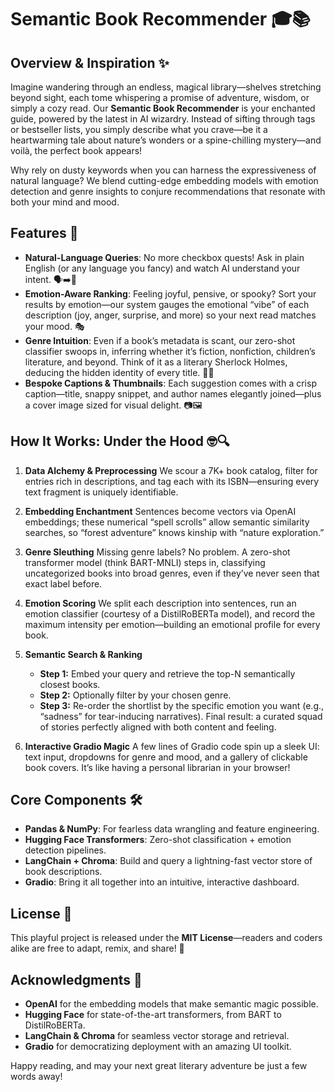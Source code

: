 # Semantic Book Recommender 🎓📚

## Overview & Inspiration ✨

Imagine wandering through an endless, magical library—shelves stretching beyond sight, each tome whispering a promise of adventure, wisdom, or simply a cozy read. Our **Semantic Book Recommender** is your enchanted guide, powered by the latest in AI wizardry. Instead of sifting through tags or bestseller lists, you simply describe what you crave—be it a heartwarming tale about nature’s wonders or a spine-chilling mystery—and voilà, the perfect book appears!

Why rely on dusty keywords when you can harness the expressiveness of natural language? We blend cutting-edge embedding models with emotion detection and genre insights to conjure recommendations that resonate with both your mind and mood.

## Features 🚀

* **Natural-Language Queries**: No more checkbox quests! Ask in plain English (or any language you fancy) and watch AI understand your intent. 🗣️➡️🤖
* **Emotion-Aware Ranking**: Feeling joyful, pensive, or spooky? Sort your results by emotion—our system gauges the emotional “vibe” of each description (joy, anger, surprise, and more) so your next read matches your mood. 🎭
* **Genre Intuition**: Even if a book’s metadata is scant, our zero-shot classifier swoops in, inferring whether it’s fiction, nonfiction, children’s literature, and beyond. Think of it as a literary Sherlock Holmes, deducing the hidden identity of every title. 🕵️‍♂️
* **Bespoke Captions & Thumbnails**: Each suggestion comes with a crisp caption—title, snappy snippet, and author names elegantly joined—plus a cover image sized for visual delight. 📷🖼️

## How It Works: Under the Hood 🤓🔍

1. **Data Alchemy & Preprocessing**
   We scour a 7K+ book catalog, filter for entries rich in descriptions, and tag each with its ISBN—ensuring every text fragment is uniquely identifiable.

2. **Embedding Enchantment**
   Sentences become vectors via OpenAI embeddings; these numerical “spell scrolls” allow semantic similarity searches, so “forest adventure” knows kinship with “nature exploration.”

3. **Genre Sleuthing**
   Missing genre labels? No problem. A zero-shot transformer model (think BART-MNLI) steps in, classifying uncategorized books into broad genres, even if they’ve never seen that exact label before.

4. **Emotion Scoring**
   We split each description into sentences, run an emotion classifier (courtesy of a DistilRoBERTa model), and record the maximum intensity per emotion—building an emotional profile for every book.

5. **Semantic Search & Ranking**

   * **Step 1:** Embed your query and retrieve the top-N semantically closest books.
   * **Step 2:** Optionally filter by your chosen genre.
   * **Step 3:** Re-order the shortlist by the specific emotion you want (e.g., “sadness” for tear-inducing narratives).
     Final result: a curated squad of stories perfectly aligned with both content and feeling.

6. **Interactive Gradio Magic**
   A few lines of Gradio code spin up a sleek UI: text input, dropdowns for genre and mood, and a gallery of clickable book covers. It’s like having a personal librarian in your browser!

## Core Components 🛠️

* **Pandas & NumPy**: For fearless data wrangling and feature engineering.
* **Hugging Face Transformers**: Zero-shot classification + emotion detection pipelines.
* **LangChain + Chroma**: Build and query a lightning-fast vector store of book descriptions.
* **Gradio**: Bring it all together into an intuitive, interactive dashboard.

## License 📝

This playful project is released under the **MIT License**—readers and coders alike are free to adapt, remix, and share! 🌈

## Acknowledgments 🙏

* **OpenAI** for the embedding models that make semantic magic possible.
* **Hugging Face** for state-of-the-art transformers, from BART to DistilRoBERTa.
* **LangChain & Chroma** for seamless vector storage and retrieval.
* **Gradio** for democratizing deployment with an amazing UI toolkit.

Happy reading, and may your next great literary adventure be just a few words away!
